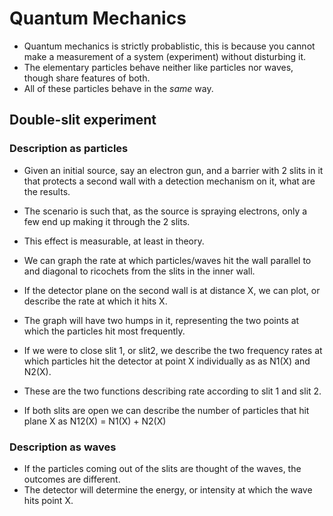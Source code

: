 Quantum Mechanics
=================

- Quantum mechanics is strictly probablistic, this is because you cannot make a measurement of a system (experiment) without disturbing it.
- The elementary particles behave neither like particles nor waves, though share features of both. 
- All of these particles behave in the <i>same</i> way. 

Double-slit experiment
---

### Description as particles
- Given an initial source, say an electron gun, and a barrier with 2 slits in it that protects a second wall with a detection mechanism on it, what are the results. 
- The scenario is such that, as the source is spraying electrons, only a few end up making it through the 2 slits.
- This effect is measurable, at least in theory. 

- We can graph the rate at which particles/waves hit the wall parallel to and diagonal to ricochets from the slits in the inner wall. 
- If the detector plane on the second wall is at distance X, we can plot, or describe the rate at which it hits X. 
- The graph will have two humps in it, representing the two points at which the particles hit most frequently. 
- If we were to close slit 1, or slit2, we describe the two frequency rates at which particles hit the detector at point X individually as as N1(X) and N2(X). 
- These are the two functions describing rate according to slit 1 and slit 2. 
- If both slits are open we can describe the number of particles that hit plane X as N12(X) = N1(X) + N2(X)

### Description as waves
- If the particles coming out of the slits are thought of the waves, the outcomes are different. 
- The detector will determine the energy, or intensity at which the wave hits point X.

